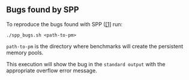 ## Bugs found by SPP
To reproduce the bugs found with SPP ([[1]](https://github.com/pmem/pmdk/issues/5333) run:
``` 
./spp_bugs.sh <path-to-pm>
```
`path-to-pm` is the directory where benchmarks will create the persistent memory pools.

This execution will show the bug in the `standard output` with the appropriate overflow error message.